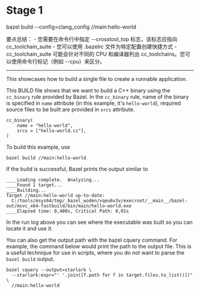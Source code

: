 # Stage 1


bazel build --config=clang_config //main:hello-world

要点总结： - 您需要在命令行中指定 --crosstool_top 标志，该标志应指向 cc_toolchain_suite - 您可以使用 .bazelrc 文件为特定配置创建快捷方式 - cc_toolchain_suite 可能会针对不同的 CPU 和编译器列出 cc_toolchains。您可以使用命令行标记（例如 --cpu）来区分。

---
This showcases how to build a single file to create a runnable application.

This BUILD file shows that we want to build a C++ binary using the ```cc_binary``` rule provided by Bazel.
In the ```cc_binary``` rule, name of the binary is specified in ```name``` attribute (in this example, it's ```hello-world```), required source files to be built are provided in ```srcs``` attribute.

```
cc_binary(
    name = "hello-world",
    srcs = ["hello-world.cc"],
)
```

To build this example, use
```
bazel build //main:hello-world
```

If the build is successful, Bazel prints the output similar to
```
____Loading complete.  Analyzing...
____Found 1 target...
____Building...
Target //main:hello-world up-to-date:
  C:/tools/msys64/tmp/_bazel_woden/vqeu6v3v/execroot/__main__/bazel-out/msvc_x64-fastbuild/bin/main/hello-world.exe
____Elapsed time: 0,400s, Critical Path: 0,01s
```

In the run log above you can see where the executable was built so you can locate it and use it.

You can also get the output path with the bazel cquery command. For
example, the command below would print the path to the output file. This
is a useful technique for use in scripts, where you do not want to parse the
`bazel build` output.

```
bazel cquery --output=starlark \
  --starlark:expr="' '.join([f.path for f in target.files.to_list()])" \
  //main:hello-world
```
